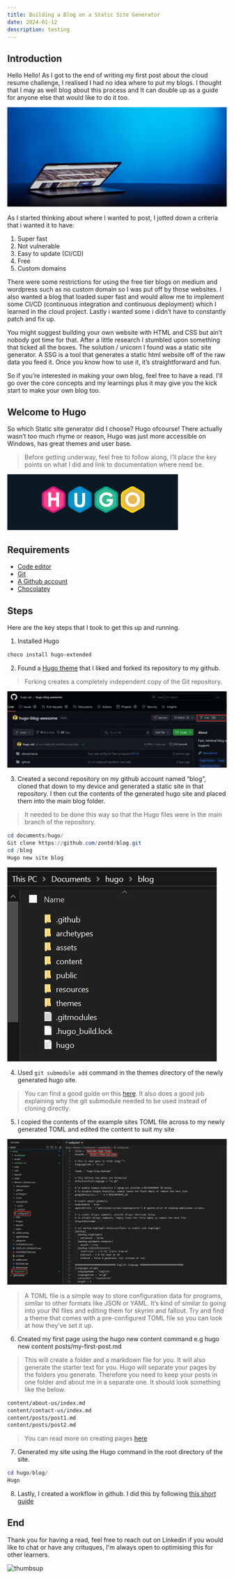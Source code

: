 ```yaml
---
title: Building a Blog on a Static Site Generator
date: 2024-01-12
description: testing
---
```


## Introduction

Hello Hello! As I got to the end of writing my first post about the cloud resume challenge, I realised I had no idea where to put my blogs. I thought that I may as well blog about this process and It can double up as a guide for anyone else that would like to do it too.

![hero](splash.jpg)

As I started thinking about where I wanted to post, I jotted down a criteria that i wanted it to have:

1. Super fast
2. Not vulnerable
3. Easy to update (CI/CD)
4. Free
5. Custom domains 

There were some restrictions for using the free tier blogs on medium and wordpress such as no custom domain so I was put off by those websites. I also wanted a blog that loaded super fast and would allow me to implement some CI/CD (continuous integration and continuous deployment) which I learned in the cloud project. Lastly i wanted some i didn’t have to constantly patch and fix up.

You might suggest building your own website with HTML and CSS but ain’t nobody got time for that. After a little research I stumbled upon something that ticked all the boxes. The solution / unicorn I found was a static site generator. A SSG is a tool that generates a static html website off of the raw data you feed it. Once you know how to use it, it’s straightforward and fun.

So if you’re interested in making your own blog, feel free to have a read. I'll go over the core concepts and my learnings plus it may give you the kick start to make your own blog too. 

## Welcome to Hugo

So which Static site generator did I choose? Hugo ofcourse! There actually wasn’t too much rhyme or reason, Hugo was just more accessible on Windows, has great themes and user base.

> Before getting underway, feel free to follow along, I’ll place the key points on what I did and link to documentation where need be.

![hugo](hugo.png)

## Requirements 

- [Code editor](https://code.visualstudio.com/)
- [Git](https://git-scm.com/book/en/v2/Getting-Started-Installing-Git) 
- [A Github account](https://github.com/)
- [Chocolatey](https://chocolatey.org/install)

## Steps

Here are the key steps that I took to get this up and running.

1. Installed Hugo

```powershell
choco install hugo-extended
```
2. Found a [Hugo theme](https://themes.gohugo.io/) that I liked and forked its repository to my github.

>Forking creates a completely independent copy of the Git repository.

![Fork](Fork.png)

3. Created a second repository on my github account named “blog”, cloned that down to my device and generated a static site in that repository. I then cut the contents of the generated hugo site and placed them into the main blog folder.

> It needed to be done this way so that the Hugo files were in the main branch of the repository.

```powershell
cd documents/hugo/
Git clone https://github.com/zontd/blog.git
cd /blog
Hugo new site blog
```

![mainbranch](mainbranch.png)

4. Used `git submodule add` command in the themes directory of the newly generated hugo site.

> You can find a good guide on this [here](https://www.andrewhoog.com/post/git-submodule-for-hugo-themes/). It also does a good job explaining why the git submodule needed to be used instead of cloning directly.

5. I copied the contents of the example sites TOML file across to my newly generated TOML and edited the content to suit my site

![toml](toml.png)

> A TOML file is a simple way to store configuration data for programs, similar to other formats like JSON or YAML. It’s kind of similar to going into your INI files and editing them for skyrim and fallout. Try and find a theme that comes with a pre-configured TOML file so you can look at how they’ve set it up.

6. Created my first page using the hugo new content command e.g hugo new content posts/my-first-post.md


> This will create a folder and a markdown file for you. It will also generate the starter text for you. Hugo will separate your pages by the folders you generate. Therefore you need to keep your posts in one folder and about me in a separate one. It should look something like the below.

```html
content/about-us/index.md
content/contact-us/index.md
content/posts/post1.md
content/posts/post2.md
```

> You can read more on creating pages [here](https://gohugo.io/getting-started/quick-start/) 
7. Generated my site using the Hugo command in the root directory of the site.

```powershell
cd hugo/blog/
Hugo
```
8. Lastly, I created a workflow in github. I did this by following [this short guide](https://gohugo.io/hosting-and-deployment/hosting-on-github/)

## End

Thank you for having a read, feel free to reach out on Linkedin if you would like to chat or have any crituques, I'm always open to optimising this for other learners.

![thumbsup](https://media.giphy.com/media/111ebonMs90YLu/giphy.gif)


